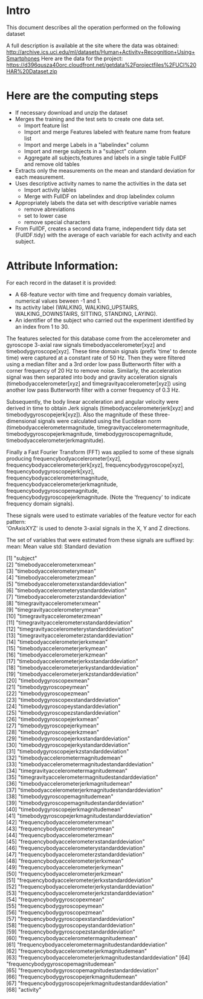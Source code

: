 # Intro
This document describes all the operation performed on the following dataset

A full description is available at the site where the data was obtained:
http://archive.ics.uci.edu/ml/datasets/Human+Activity+Recognition+Using+Smartphones
Here are the data for the project:
https://d396qusza40orc.cloudfront.net/getdata%2Fprojectfiles%2FUCI%20HAR%20Dataset.zip


# Here are the computing steps 

- If necessary download and unzip the dataset
- Merges the training and the test sets to create one data set.
	- Import feature list
	- Import and merge Features labeled with feature name from feature list
  	- Import and merge Labels in a "labelindex" column
	- Import and merge subjects in a "subject" column
	- Aggregate all subjects,features and labels in a single table FullDF and remove old tables
- Extracts only the measurements on the mean and standard deviation for each measurement.
- Uses descriptive activity names to name the activities in the data set
	- Import activity lables
	- Merge with FullDF on labelindex and drop labelindex column
- Appropriately labels the data set with descriptive variable names	
 	- remove abreviations
	- set to lower case
	- remove special characters
- From FullDF, creates a second data frame, independent tidy data set (FullDF.tidy) with the average of each variable for each activity and each subject.

# Attribute Information:

For each record in the dataset it is provided: 
- A 68-feature vector with time and frequency domain variables, numerical values beween -1 and 1. 
- Its activity label (WALKING, WALKING_UPSTAIRS, WALKING_DOWNSTAIRS, SITTING, STANDING, LAYING). 
- An identifier of the subject who carried out the experiment identified by an index from 1 to 30.

The features selected for this database come from the accelerometer and gyroscope 3-axial raw signals timebodyaccelerometer[xyz] and timebodygyroscope[xyz]. These time domain signals (prefix 'time' to denote time) were captured at a constant rate of 50 Hz. Then they were filtered using a median filter and a 3rd order low pass Butterworth filter with a corner frequency of 20 Hz to remove noise. Similarly, the acceleration signal was then separated into body and gravity acceleration signals (timebodyaccelerometer[xyz] and timegravityaccelerometer[xyz]) using another low pass Butterworth filter with a corner frequency of 0.3 Hz. 

Subsequently, the body linear acceleration and angular velocity were derived in time to obtain Jerk signals (timebodyaccelerometerjerk[xyz] and timebodygyroscopejerk[xyz]). Also the magnitude of these three-dimensional signals were calculated using the Euclidean norm (timebodyaccelerometermagnitude, timegravityaccelerometermagnitude, timebodygyroscopejerkmagnitude, timebodygyroscopemagnitude, timebodyaccelerometerjerkmagnitude). 

Finally a Fast Fourier Transform (FFT) was applied to some of these signals producing frequencybodyaccelerometer[xyz], frequencybodyaccelerometerjerk[xyz], frequencybodygyroscope[xyz], frequencybodygyroscopejerk[xyz], frequencybodyaccelerometermagnitude, frequencybodyaccelerometerjerkmagnitude, frequencybodygyroscopemagnitude, frequencybodygyroscopejerkmagnitude. (Note the 'frequency' to indicate frequency domain signals). 

These signals were used to estimate variables of the feature vector for each pattern:  
'OnAxisXYZ' is used to denote 3-axial signals in the X, Y and Z directions.

The set of variables that were estimated from these signals are suffixed by: 
mean: Mean value
std: Standard deviation

 [1] "subject"                                                 
 [2] "timebodyaccelerometerxmean"                              
 [3] "timebodyaccelerometerymean"                              
 [4] "timebodyaccelerometerzmean"                              
 [5] "timebodyaccelerometerxstandarddeviation"                 
 [6] "timebodyaccelerometerystandarddeviation"                 
 [7] "timebodyaccelerometerzstandarddeviation"                 
 [8] "timegravityaccelerometerxmean"                           
 [9] "timegravityaccelerometerymean"                           
[10] "timegravityaccelerometerzmean"                           
[11] "timegravityaccelerometerxstandarddeviation"              
[12] "timegravityaccelerometerystandarddeviation"              
[13] "timegravityaccelerometerzstandarddeviation"              
[14] "timebodyaccelerometerjerkxmean"                          
[15] "timebodyaccelerometerjerkymean"                          
[16] "timebodyaccelerometerjerkzmean"                          
[17] "timebodyaccelerometerjerkxstandarddeviation"             
[18] "timebodyaccelerometerjerkystandarddeviation"             
[19] "timebodyaccelerometerjerkzstandarddeviation"             
[20] "timebodygyroscopexmean"                                  
[21] "timebodygyroscopeymean"                                  
[22] "timebodygyroscopezmean"                                  
[23] "timebodygyroscopexstandarddeviation"                     
[24] "timebodygyroscopeystandarddeviation"                     
[25] "timebodygyroscopezstandarddeviation"                     
[26] "timebodygyroscopejerkxmean"                              
[27] "timebodygyroscopejerkymean"                              
[28] "timebodygyroscopejerkzmean"                              
[29] "timebodygyroscopejerkxstandarddeviation"                 
[30] "timebodygyroscopejerkystandarddeviation"                 
[31] "timebodygyroscopejerkzstandarddeviation"                 
[32] "timebodyaccelerometermagnitudemean"                      
[33] "timebodyaccelerometermagnitudestandarddeviation"         
[34] "timegravityaccelerometermagnitudemean"                   
[35] "timegravityaccelerometermagnitudestandarddeviation"      
[36] "timebodyaccelerometerjerkmagnitudemean"                  
[37] "timebodyaccelerometerjerkmagnitudestandarddeviation"     
[38] "timebodygyroscopemagnitudemean"                          
[39] "timebodygyroscopemagnitudestandarddeviation"             
[40] "timebodygyroscopejerkmagnitudemean"                      
[41] "timebodygyroscopejerkmagnitudestandarddeviation"         
[42] "frequencybodyaccelerometerxmean"                         
[43] "frequencybodyaccelerometerymean"                         
[44] "frequencybodyaccelerometerzmean"                         
[45] "frequencybodyaccelerometerxstandarddeviation"            
[46] "frequencybodyaccelerometerystandarddeviation"            
[47] "frequencybodyaccelerometerzstandarddeviation"            
[48] "frequencybodyaccelerometerjerkxmean"                     
[49] "frequencybodyaccelerometerjerkymean"                     
[50] "frequencybodyaccelerometerjerkzmean"                     
[51] "frequencybodyaccelerometerjerkxstandarddeviation"        
[52] "frequencybodyaccelerometerjerkystandarddeviation"        
[53] "frequencybodyaccelerometerjerkzstandarddeviation"        
[54] "frequencybodygyroscopexmean"                             
[55] "frequencybodygyroscopeymean"                             
[56] "frequencybodygyroscopezmean"                             
[57] "frequencybodygyroscopexstandarddeviation"                
[58] "frequencybodygyroscopeystandarddeviation"                
[59] "frequencybodygyroscopezstandarddeviation"                
[60] "frequencybodyaccelerometermagnitudemean"                 
[61] "frequencybodyaccelerometermagnitudestandarddeviation"    
[62] "frequencybodyaccelerometerjerkmagnitudemean"             
[63] "frequencybodyaccelerometerjerkmagnitudestandarddeviation"
[64] "frequencybodygyroscopemagnitudemean"                     
[65] "frequencybodygyroscopemagnitudestandarddeviation"        
[66] "frequencybodygyroscopejerkmagnitudemean"                 
[67] "frequencybodygyroscopejerkmagnitudestandarddeviation"    
[68] "activity"
